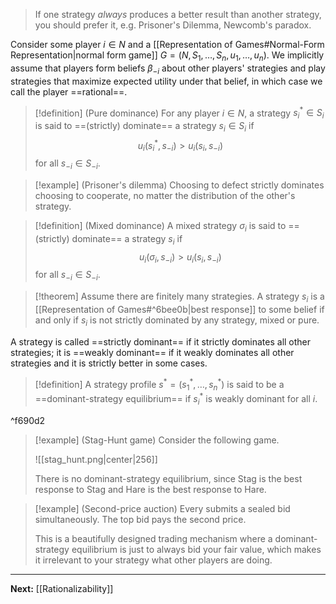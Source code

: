 > If one strategy *always* produces a better result than another strategy, you should prefer it, e.g. Prisoner's Dilemma, Newcomb's paradox.

Consider some player $i \in N$ and a [[Representation of Games#Normal-Form Representation|normal form game]] $G=(N,S_{1},\dots,S_{n},u_{1},\dots,u_{n})$. We implicitly assume that players form beliefs $\beta_{-i}$ about other players' strategies and play strategies that maximize expected utility under that belief, in which case we call the player ==rational==.

> [!definition] (Pure dominance)
> For any player $i \in N$, a strategy $s_{i}^{*}\in S_{i}$ is said to ==(strictly) dominate== a strategy $s_{i} \in S_{i}$ if
> $$
> u_{i}(s_{i}^{*},s_{-i})>u_{i}(s_{i},s_{-i})
> $$
> for all $s_{-i}\in S_{-i}$.

> [!example] (Prisoner's dilemma)
> Choosing to defect strictly dominates choosing to cooperate, no matter the distribution of the other's strategy.

> [!definition] (Mixed dominance)
> A mixed strategy $\sigma_{i}$ is said to ==(strictly) dominate== a strategy $s_{i}$ if
> $$
> u_{i}(\sigma_{i},s_{-i})>u_{i}(s_{i},s_{-i})
> $$
> for all $s_{-i}\in S_{-i}$.

> [!theorem]
> Assume there are finitely many strategies. A strategy $s_{i}$ is a [[Representation of Games#^6bee0b|best response]] to some belief if and only if $s_{i}$ is not strictly dominated by any strategy, mixed or pure.

A strategy is called ==strictly dominant== if it strictly dominates all other strategies; it is ==weakly dominant== if it weakly dominates all other strategies and it is strictly better in some cases.

> [!definition]
> A strategy profile $s^{*}=(s_{1}^{*},\dots,s_{n}^{*})$ is said to be a ==dominant-strategy equilibrium== if $s_{i}^{*}$ is weakly dominant for all $i$.

^f690d2

> [!example] (Stag-Hunt game)
> Consider the following game.
> 
> ![[stag_hunt.png|center|256]]
> 
> There is no dominant-strategy equilibrium, since Stag is the best response to Stag and Hare is the best response to Hare.

> [!example] (Second-price auction)
> Every submits a sealed bid simultaneously. The top bid pays the second price.
> 
> This is a beautifully designed trading mechanism where a dominant-strategy equilibrium is just to always bid your fair value, which makes it irrelevant to your strategy what other players are doing.

---

**Next:** [[Rationalizability]]
